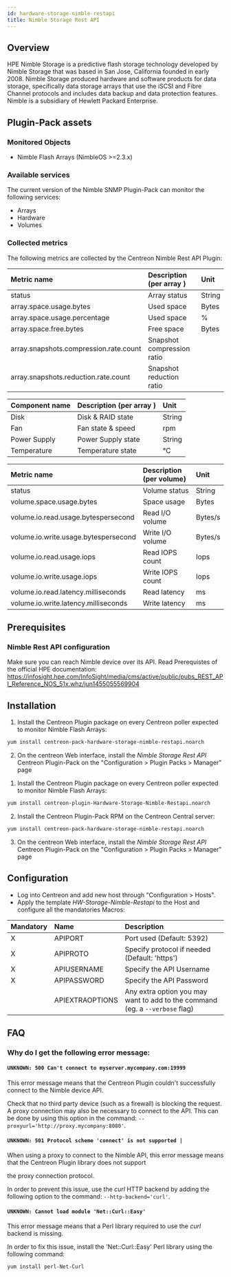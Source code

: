 ```yaml
---
id: hardware-storage-nimble-restapi
title: Nimble Storage Rest API
---
```


## Overview

HPE Nimble Storage is a predictive flash storage technology developed by Nimble Storage that was based in San Jose, California
founded in early 2008. Nimble Storage produced hardware and software products for data storage, specifically data storage arrays
that use the iSCSI and Fibre Channel protocols and includes data backup and data protection features. Nimble is a subsidiary of
Hewlett Packard Enterprise.

## Plugin-Pack assets

### Monitored Objects

* Nimble Flash Arrays (NimbleOS >=2.3.x)

### Available services

The current version of the Nimble SNMP Plugin-Pack can monitor the following services:

* Arrays
* Hardware
* Volumes

### Collected metrics

The following metrics are collected by the Centreon Nimble Rest API Plugin:

<!--DOCUSAURUS_CODE_TABS-->

<!--Arrays-->

| Metric name                            | Description (per array )             | Unit    |
| :------------------------------------- | :----------------------------------- | :------ |
| status                                 | Array status                         | String  |
| array.space.usage.bytes                | Used space                           | Bytes   |
| array.space.usage.percentage           | Used space                           |   %     |
| array.space.free.bytes                 | Free space                           | Bytes   |
| array.snapshots.compression.rate.count | Snapshot compression ratio           |         |
| array.snapshots.reduction.rate.count   | Snapshot reduction ratio             |         |

<!--Hardware-->

| Component name | Description (per array ) | Unit   |
|:---------------|:-------------------------|:-------|
| Disk           | Disk & RAID state        | String |
| Fan            | Fan state & speed        | rpm    |
| Power Supply   | Power Supply state       | String |
| Temperature    | Temperature state        | °C     |

<!--Volumes-->

| Metric name                           | Description (per volume)             | Unit    |
| :------------------------------------ | :----------------------------------- | :------ |
| status                                | Volume status                        | String  |
| volume.space.usage.bytes              | Space usage                          | Bytes   |
| volume.io.read.usage.bytespersecond   | Read I/O volume                      | Bytes/s |
| volume.io.write.usage.bytespersecond  | Write I/O volume                     | Bytes/s |
| volume.io.read.usage.iops             | Read IOPS count                      | Iops    |
| volume.io.write.usage.iops            | Write IOPS count                     | Iops    |
| volume.io.read.latency.milliseconds   | Read latency                         | ms      |
| volume.io.write.latency.milliseconds  | Write latency                        | ms      |

<!--END_DOCUSAURUS_CODE_TABS-->

## Prerequisites

### Nimble Rest API configuration

Make sure you can reach Nimble device over its API. Read Prerequistes of the official HPE documentation:
https://infosight.hpe.com/InfoSight/media/cms/active/public/pubs_REST_API_Reference_NOS_51x.whz/jun1455055569904

## Installation

<!--DOCUSAURUS_CODE_TABS-->

<!--Online IMP Licence & IT-100 Editions-->

1. Install the Centreon Plugin package on every Centreon poller expected to monitor Nimble Flash Arrays:

```bash
yum install centreon-pack-hardware-storage-nimble-restapi.noarch
```

2. On the centreon Web interface, install the *Nimble Storage Rest API* Centreon Plugin-Pack on the "Configuration > Plugin Packs > Manager" page

<!--Offline IMP License-->

1. Install the Centreon Plugin package on every Centreon poller expected to monitor Nimble Flash Arrays:

```bash
yum install centreon-plugin-Hardware-Storage-Nimble-Restapi.noarch
```

2. Install the Centreon Plugin-Pack RPM on the Centreon Central server:

```bash
yum install centreon-pack-hardware-storage-nimble-restapi.noarch
```

3. On the centreon Web interface, install the *Nimble Storage Rest API* Centreon Plugin-Pack on the "Configuration > Plugin Packs > Manager" page

## Configuration

* Log into Centreon and add new host through "Configuration > Hosts".
* Apply the template *HW-Storage-Nimble-Restapi* to the Host and configure all the mandatories Macros:

| Mandatory | Name                | Description                                                                  |
| :-------- | :------------------ | :--------------------------------------------------------------------------- |
| X         | APIPORT             | Port used (Default: 5392)                                                    |
| X         | APIPROTO            | Specify protocol if needed (Default: 'https')                                |
| X         | APIUSERNAME         | Specify the API Username                                                     |
| X         | APIPASSWORD         | Specify the API Password                                                     |    
|           | APIEXTRAOPTIONS     | Any extra option you may want to add to the command (eg. a `--verbose` flag) |

## FAQ

### Why do I get the following error message: 

#### ```UNKNOWN: 500 Can't connect to myserver.mycompany.com:19999```

This error message means that the Centreon Plugin couldn't successfully connect to the Nimble device API.

Check that no third party device (such as a firewall) is blocking the request.
A proxy connection may also be necessary to connect to the API. 
This can be done by using this option in the command: ```--proxyurl='http://proxy.mycompany:8080'```.

#### ```UNKNOWN: 501 Protocol scheme 'connect' is not supported |``` 

When using a proxy to connect to the Nimble API, this error message means that the Centreon Plugin library does not support

the proxy connection protocol.

In order to prevent this issue, use the *curl* HTTP backend by adding the following option to the command: ```--http-backend='curl'```.

#### ```UNKNOWN: Cannot load module 'Net::Curl::Easy'```

This error message means that a Perl library required to use the *curl* backend is missing.

In order to fix this issue, install the 'Net\:\:Curl\:\:Easy' Perl library using the following command:

```bash
yum install perl-Net-Curl
```
